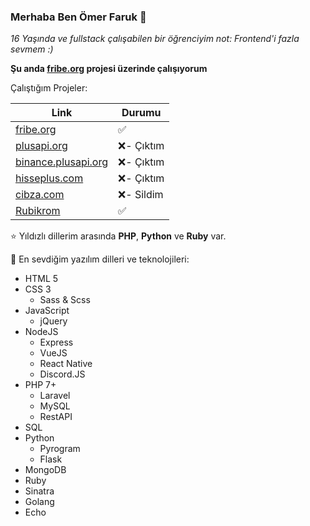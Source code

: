 ### Merhaba Ben Ömer Faruk 👋

_16 Yaşında ve fullstack çalışabilen bir öğrenciyim not: Frontend'i fazla sevmem :)_

**Şu anda [fribe.org](https://fribe.org) projesi üzerinde çalışıyorum**

Çalıştığım Projeler:

| Link                                              | Durumu    |
|---------------------------------------------------|-----------|
| [fribe.org](https://fribe.org)                    | ✅        |
| [plusapi.org](https://plusapi.org)                | ❌- Çıktım|
| [binance.plusapi.org](http://binance.plusapi.org) | ❌- Çıktım|
| [hisseplus.com](https://hisseplus.com)            | ❌- Çıktım|
| [cibza.com](https://cibza.com)                    | ❌- Sildim|
| [Rubikrom](https://github.com/rubikrom)           | ✅        |

⭐ Yıldızlı dillerim arasında **PHP**, **Python** ve **Ruby** var.

🚀 En sevdiğim yazılım dilleri ve teknolojileri:
- HTML 5
- CSS 3
  - Sass & Scss
- JavaScript
  - jQuery
- NodeJS
  - Express
  - VueJS
  - React Native
  - Discord.JS
- PHP 7+
  - Laravel
  - MySQL
  - RestAPI
- SQL
- Python
  - Pyrogram
  - Flask
- MongoDB
- Ruby
 - Sinatra
- Golang
 - Echo

